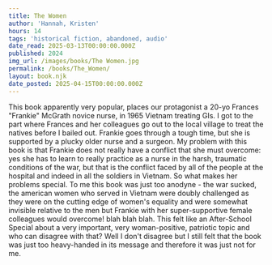 ```yaml
---
title: The Women
author: 'Hannah, Kristen'
hours: 14
tags: 'historical fiction, abandoned, audio'
date_read: 2025-03-13T00:00:00.000Z
published: 2024
img_url: /images/books/The Women.jpg
permalink: /books/The_Women/
layout: book.njk
date_posted: 2025-04-15T00:00:00.000Z
---
```

This book apparently very popular, places our protagonist a 20-yo Frances "Frankie" McGrath novice nurse, in 1965 Vietnam treating GIs.  I got to the part where  Frances and her colleagues go out to the local village to treat the natives before I bailed out.  Frankie goes through a tough time, but she is supported by a plucky older nurse and a surgeon.  My problem with this book is that Frankie does not really have a conflict that she must overcome: yes she has to learn to really practice as a nurse in the harsh, traumatic conditions of the war, but that is the conflict faced by all of the people at the hospital and indeed in all the soldiers in Vietnam. So what makes her problems special.  To me this book was just too anodyne - the war sucked, the american women who served in Vietnam were doubly challenged as they were on the cutting edge of women's equality and were somewhat invisible relative to the men but Frankie with her super-supportive female colleagues would overcome! blah blah blah. This felt like an After-School Special about a very important, very woman-positive, patriotic topic and who can disagree with that?  Well I don't disagree but I still felt that the book was just too heavy-handed in its message and therefore it was just not for me. 
